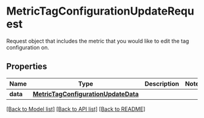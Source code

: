 # MetricTagConfigurationUpdateRequest

Request object that includes the metric that you would like to edit the tag configuration on.

## Properties
Name | Type | Description | Notes
------------ | ------------- | ------------- | -------------
**data** | [**MetricTagConfigurationUpdateData**](MetricTagConfigurationUpdateData.md) |  | 

[[Back to Model list]](README.md#documentation-for-models) [[Back to API list]](README.md#documentation-for-api-endpoints) [[Back to README]](README.md)


